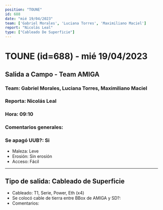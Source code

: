 ```yaml
---
position: "TOUNE"
id: 688
date: "mié 19/04/2023"
team: ['Gabriel Morales', 'Luciana Torres', 'Maximiliano Maciel']
report: "Nicolás Leal"
type: ["Cableado De Superficie"]
---
```


# TOUNE (id=688) - mié 19/04/2023
## Salida a Campo - Team AMIGA
### Team: Gabriel Morales, Luciana Torres, Maximiliano Maciel
### Reporta: Nicolás Leal
### Hora: 09:10
### Comentarios generales: 
### Se apagó UUB?: Si 
- Maleza: Leve
- Erosión: Sin erosión
- Acceso: Fácil
---------
## Tipo de salida: Cableado de Superficie
   - Cableado: T1, Serie, Power, Eth (x4)
   - Se colocó cable de tierra entre BBox de AMIGA y SD?: 
   - Comentarios: 
